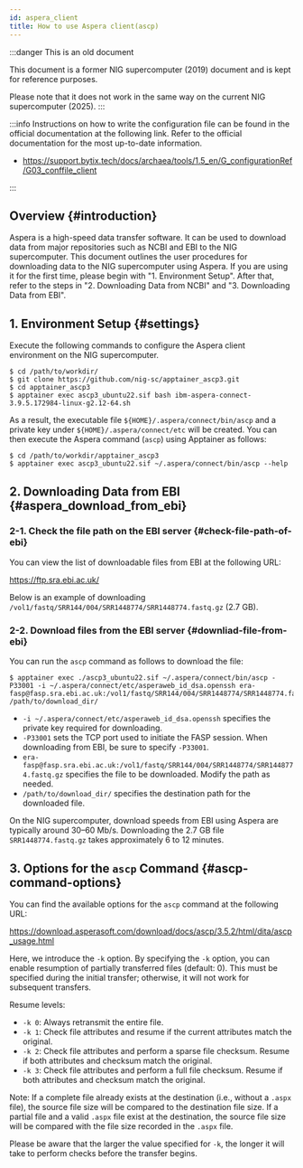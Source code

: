 ```yaml
---
id: aspera_client
title: How to use Aspera client(ascp)
---
```


:::danger This is an old document

This document is a former NIG supercomputer (2019) document and is kept for reference purposes.

Please note that it does not work in the same way on the current NIG supercomputer (2025).
:::


:::info
Instructions on how to write the configuration file can be found in the official documentation at the following link. Refer to the official documentation for the most up-to-date information.

- https://support.bytix.tech/docs/archaea/tools/1.5_en/G_configurationRef/G03_conffile_client

:::

## Overview {#introduction}

Aspera is a high-speed data transfer software.
It can be used to download data from major repositories such as NCBI and EBI to the NIG supercomputer.
This document outlines the user procedures for downloading data to the NIG supercomputer using Aspera.
If you are using it for the first time, please begin with "1. Environment Setup".
After that, refer to the steps in "2. Downloading Data from NCBI" and "3. Downloading Data from EBI".


## 1. Environment Setup {#settings}

Execute the following commands to configure the Aspera client environment on the NIG supercomputer.

```
$ cd /path/to/workdir/
$ git clone https://github.com/nig-sc/apptainer_ascp3.git
$ cd apptainer_ascp3
$ apptainer exec ascp3_ubuntu22.sif bash ibm-aspera-connect-3.9.5.172984-linux-g2.12-64.sh
```

As a result, the executable file `${HOME}/.aspera/connect/bin/ascp` and a private key under `${HOME}/.aspera/connect/etc` will be created.
You can then execute the Aspera command (`ascp`) using Apptainer as follows:

```
$ cd /path/to/workdir/apptainer_ascp3
$ apptainer exec ascp3_ubuntu22.sif ~/.aspera/connect/bin/ascp --help
```


## 2. Downloading Data from EBI {#aspera_download_from_ebi}

### 2-1. Check the file path on the EBI server {#check-file-path-of-ebi}

You can view the list of downloadable files from EBI at the following URL:

https://ftp.sra.ebi.ac.uk/

Below is an example of downloading `/vol1/fastq/SRR144/004/SRR1448774/SRR1448774.fastq.gz` (2.7 GB).

### 2-2. Download files from the EBI server {#downliad-file-from-ebi}

You can run the `ascp` command as follows to download the file:

```
$ apptainer exec ./ascp3_ubuntu22.sif ~/.aspera/connect/bin/ascp -P33001 -i ~/.aspera/connect/etc/asperaweb_id_dsa.openssh era-fasp@fasp.sra.ebi.ac.uk:/vol1/fastq/SRR144/004/SRR1448774/SRR1448774.fastq.gz /path/to/download_dir/
```

- `-i ~/.aspera/connect/etc/asperaweb_id_dsa.openssh` specifies the private key required for downloading.
- `-P33001` sets the TCP port used to initiate the FASP session. When downloading from EBI, be sure to specify `-P33001`.
- `era-fasp@fasp.sra.ebi.ac.uk:/vol1/fastq/SRR144/004/SRR1448774/SRR1448774.fastq.gz` specifies the file to be downloaded. Modify the path as needed.
- `/path/to/download_dir/` specifies the destination path for the downloaded file.

On the NIG supercomputer, download speeds from EBI using Aspera are typically around 30–60 Mb/s.
Downloading the 2.7 GB file `SRR1448774.fastq.gz` takes approximately 6 to 12 minutes.


## 3. Options for the `ascp` Command {#ascp-command-options}

You can find the available options for the `ascp` command at the following URL:

https://download.asperasoft.com/download/docs/ascp/3.5.2/html/dita/ascp_usage.html

Here, we introduce the `-k` option.
By specifying the `-k` option, you can enable resumption of partially transferred files (default: 0).
This must be specified during the initial transfer; otherwise, it will not work for subsequent transfers.

Resume levels:
- `-k 0`: Always retransmit the entire file.
- `-k 1`: Check file attributes and resume if the current attributes match the original.
- `-k 2`: Check file attributes and perform a sparse file checksum. Resume if both attributes and checksum match the original.
- `-k 3`: Check file attributes and perform a full file checksum. Resume if both attributes and checksum match the original.

Note:
If a complete file already exists at the destination (i.e., without a `.aspx` file), the source file size will be compared to the destination file size.
If a partial file and a valid `.aspx` file exist at the destination, the source file size will be compared with the file size recorded in the `.aspx` file.

Please be aware that the larger the value specified for `-k`, the longer it will take to perform checks before the transfer begins.


